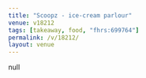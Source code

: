 ```yaml
---
title: "Scoopz - ice-cream parlour"
venue: v18212
tags: [takeaway, food, "fhrs:699764"]
permalink: /v/18212/
layout: venue
---
```

null